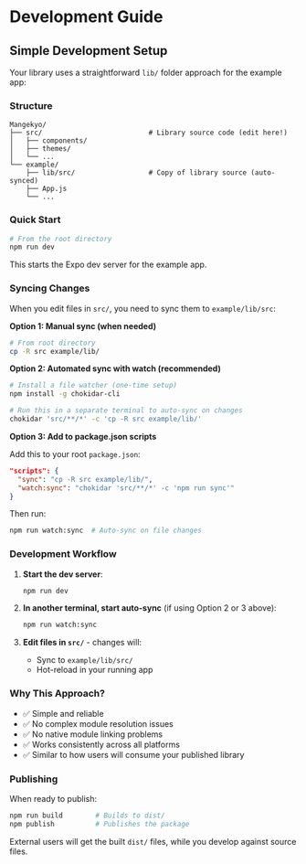 # Development Guide

## Simple Development Setup

Your library uses a straightforward `lib/` folder approach for the example app:

### Structure
```
Mangekyo/
├── src/                          # Library source code (edit here!)
│   ├── components/
│   ├── themes/
│   └── ...
└── example/
    ├── lib/src/                  # Copy of library source (auto-synced)
    ├── App.js
    └── ...
```

### Quick Start

```bash
# From the root directory
npm run dev
```

This starts the Expo dev server for the example app.

### Syncing Changes

When you edit files in `src/`, you need to sync them to `example/lib/src`:

**Option 1: Manual sync (when needed)**
```bash
# From root directory
cp -R src example/lib/
```

**Option 2: Automated sync with watch (recommended)**
```bash
# Install a file watcher (one-time setup)
npm install -g chokidar-cli

# Run this in a separate terminal to auto-sync on changes
chokidar 'src/**/*' -c 'cp -R src example/lib/'
```

**Option 3: Add to package.json scripts**

Add this to your root `package.json`:
```json
"scripts": {
  "sync": "cp -R src example/lib/",
  "watch:sync": "chokidar 'src/**/*' -c 'npm run sync'"
}
```

Then run:
```bash
npm run watch:sync  # Auto-sync on file changes
```

### Development Workflow

1. **Start the dev server**:
   ```bash
   npm run dev
   ```

2. **In another terminal, start auto-sync** (if using Option 2 or 3 above):
   ```bash
   npm run watch:sync
   ```

3. **Edit files in `src/`** - changes will:
   - Sync to `example/lib/src/`  
   - Hot-reload in your running app

### Why This Approach?

- ✅ Simple and reliable
- ✅ No complex module resolution issues
- ✅ No native module linking problems
- ✅ Works consistently across all platforms
- ✅ Similar to how users will consume your published library

### Publishing

When ready to publish:
```bash
npm run build        # Builds to dist/
npm publish          # Publishes the package
```

External users will get the built `dist/` files, while you develop against source files.
